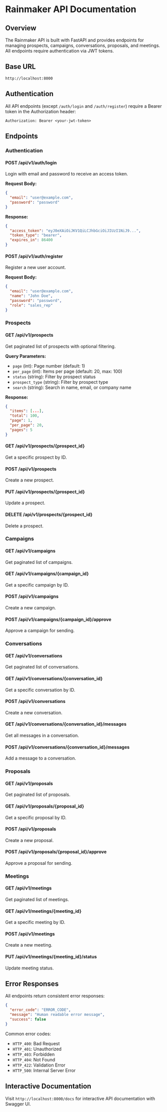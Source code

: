 # Rainmaker API Documentation

## Overview

The Rainmaker API is built with FastAPI and provides endpoints for managing prospects, campaigns, conversations, proposals, and meetings. All endpoints require authentication via JWT tokens.

## Base URL

```
http://localhost:8000
```

## Authentication

All API endpoints (except `/auth/login` and `/auth/register`) require a Bearer token in the Authorization header:

```
Authorization: Bearer <your-jwt-token>
```

## Endpoints

### Authentication

#### POST /api/v1/auth/login
Login with email and password to receive an access token.

**Request Body:**
```json
{
  "email": "user@example.com",
  "password": "password"
}
```

**Response:**
```json
{
  "access_token": "eyJ0eXAiOiJKV1QiLCJhbGciOiJIUzI1NiJ9...",
  "token_type": "bearer",
  "expires_in": 86400
}
```

#### POST /api/v1/auth/register
Register a new user account.

**Request Body:**
```json
{
  "email": "user@example.com",
  "name": "John Doe",
  "password": "password",
  "role": "sales_rep"
}
```

### Prospects

#### GET /api/v1/prospects
Get paginated list of prospects with optional filtering.

**Query Parameters:**
- `page` (int): Page number (default: 1)
- `per_page` (int): Items per page (default: 20, max: 100)
- `status` (string): Filter by prospect status
- `prospect_type` (string): Filter by prospect type
- `search` (string): Search in name, email, or company name

**Response:**
```json
{
  "items": [...],
  "total": 100,
  "page": 1,
  "per_page": 20,
  "pages": 5
}
```

#### GET /api/v1/prospects/{prospect_id}
Get a specific prospect by ID.

#### POST /api/v1/prospects
Create a new prospect.

#### PUT /api/v1/prospects/{prospect_id}
Update a prospect.

#### DELETE /api/v1/prospects/{prospect_id}
Delete a prospect.

### Campaigns

#### GET /api/v1/campaigns
Get paginated list of campaigns.

#### GET /api/v1/campaigns/{campaign_id}
Get a specific campaign by ID.

#### POST /api/v1/campaigns
Create a new campaign.

#### POST /api/v1/campaigns/{campaign_id}/approve
Approve a campaign for sending.

### Conversations

#### GET /api/v1/conversations
Get paginated list of conversations.

#### GET /api/v1/conversations/{conversation_id}
Get a specific conversation by ID.

#### POST /api/v1/conversations
Create a new conversation.

#### GET /api/v1/conversations/{conversation_id}/messages
Get all messages in a conversation.

#### POST /api/v1/conversations/{conversation_id}/messages
Add a message to a conversation.

### Proposals

#### GET /api/v1/proposals
Get paginated list of proposals.

#### GET /api/v1/proposals/{proposal_id}
Get a specific proposal by ID.

#### POST /api/v1/proposals
Create a new proposal.

#### POST /api/v1/proposals/{proposal_id}/approve
Approve a proposal for sending.

### Meetings

#### GET /api/v1/meetings
Get paginated list of meetings.

#### GET /api/v1/meetings/{meeting_id}
Get a specific meeting by ID.

#### POST /api/v1/meetings
Create a new meeting.

#### PUT /api/v1/meetings/{meeting_id}/status
Update meeting status.

## Error Responses

All endpoints return consistent error responses:

```json
{
  "error_code": "ERROR_CODE",
  "message": "Human readable error message",
  "success": false
}
```

Common error codes:
- `HTTP_400`: Bad Request
- `HTTP_401`: Unauthorized
- `HTTP_403`: Forbidden
- `HTTP_404`: Not Found
- `HTTP_422`: Validation Error
- `HTTP_500`: Internal Server Error

## Interactive Documentation

Visit `http://localhost:8000/docs` for interactive API documentation with Swagger UI.